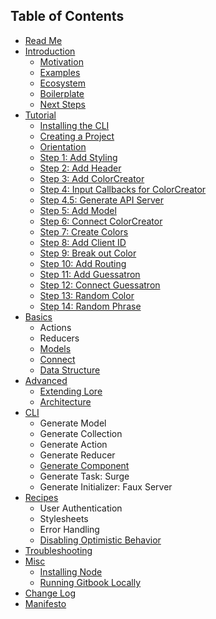 ## Table of Contents

* [Read Me](/README.md)
* [Introduction](/docs/introduction/README.md)
  * [Motivation](/docs/introduction/Motivation.md)
  * [Examples](/docs/introduction/Examples.md)
  * [Ecosystem](/docs/introduction/Ecosystem.md)
  * [Boilerplate](/docs/introduction/Boilerplate.md)
  * [Next Steps](/docs/introduction/NextSteps.md)
* [Tutorial](/docs/tutorial/README.md)
  * [Installing the CLI](/docs/tutorial/Step0a.md)
  * [Creating a Project](/docs/tutorial/Step0b.md)
  * [Orientation](/docs/tutorial/Step0c.md)
  * [Step 1: Add Styling](/docs/tutorial/Step1.md)
  * [Step 2: Add Header](/docs/tutorial/Step2.md)
  * [Step 3: Add ColorCreator](/docs/tutorial/Step3.md)
  * [Step 4: Input Callbacks for ColorCreator](/docs/tutorial/Step4.md)
  * [Step 4.5: Generate API Server](/docs/tutorial/Step4-5.md)
  * [Step 5: Add Model](/docs/tutorial/Step5.md)
  * [Step 6: Connect ColorCreator](/docs/tutorial/Step6.md)
  * [Step 7: Create Colors](/docs/tutorial/Step7.md)
  * [Step 8: Add Client ID](/docs/tutorial/Step8.md)
  * [Step 9: Break out Color](/docs/tutorial/Step9.md)
  * [Step 10: Add Routing](/docs/tutorial/Step10.md)
  * [Step 11: Add Guessatron](/docs/tutorial/Step11.md)
  * [Step 12: Connect Guessatron](/docs/tutorial/Step12.md)
  * [Step 13: Random Color](/docs/tutorial/Step13.md)
  * [Step 14: Random Phrase](/docs/tutorial/Step14.md)
* [Basics](/docs/basics/README.md)
  * Actions
  * Reducers
  * [Models](/docs/basics/Models.md)
  * [Connect](/docs/basics/Connect.md)
  * [Data Structure](/docs/basics/DataStructure.md)
* [Advanced](/docs/advanced/README.md)
  * [Extending Lore](/docs/advanced/Extending.md)
  * [Architecture](/docs/advanced/Architecture.md)
* [CLI](/docs/cli/README.md)
  * Generate Model
  * Generate Collection
  * Generate Action
  * Generate Reducer
  * [Generate Component](/docs/cli/GenerateComponent.md)
  * Generate Task: Surge
  * Generate Initializer: Faux Server
* [Recipes](/docs/recipes/README.md)
  * User Authentication
  * Stylesheets
  * Error Handling
  * [Disabling Optimistic Behavior](/docs/recipes/DisablingOptimisticBehavior.md)
* [Troubleshooting](/docs/Troubleshooting.md)
* [Misc](/docs/misc/README.md)
  * [Installing Node](/docs/misc/InstallingNode.md)
  * [Running Gitbook Locally](/docs/misc/Gitbook.md)
* [Change Log](/CHANGELOG.md)
* [Manifesto](/Manifesto.md)
